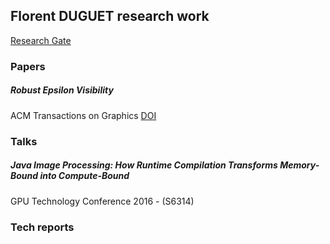 ## Florent DUGUET research work

[Research Gate](https://www.researchgate.net/profile/Florent-Duguet)

### Papers

##### Robust Epsilon Visibility
ACM Transactions on Graphics
[DOI](http://dx.doi.org/10.1145/566570.566618)

### Talks

##### Java Image Processing: How Runtime Compilation Transforms Memory-Bound into Compute-Bound
GPU Technology Conference 2016 - (S6314)


### Tech reports

